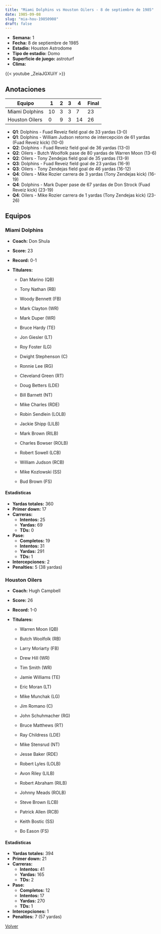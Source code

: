 ```yaml
---
title: "Miami Dolphins vs Houston Oilers - 8 de septiembre de 1985"
date: 1985-09-08
slug: "mia-hou-19850908"
draft: false
---
```


- **Semana:** 1
- **Fecha:** 8 de septiembre de 1985
- **Estadio:** Houston Astrodome
- **Tipo de estadio:** Domo
- **Superficie de juego:** astroturf
- **Clima:** 


{{< youtube _ZeiaJGXUiY >}}


## Anotaciones
| Equipo | 1 | 2 | 3 | 4 | Final |
|--------|---|---|---|---|-------|
| Miami Dolphins  | 10 | 3 | 3 | 7  | 23 |
| Houston Oilers  | 0 | 9 | 3 | 14  | 26 |
- **Q1**: Dolphins - Fuad Reveiz field goal de 33 yardas (3-0)
- **Q1**: Dolphins - William Judson retorno de intercepción de 61 yardas (Fuad Reveiz kick) (10-0)
- **Q2**: Dolphins - Fuad Reveiz field goal de 36 yardas (13-0)
- **Q2**: Oilers - Butch Woolfolk pase de 80 yardas de Warren Moon (13-6)
- **Q2**: Oilers - Tony Zendejas field goal de 35 yardas (13-9)
- **Q3**: Dolphins - Fuad Reveiz field goal de 23 yardas (16-9)
- **Q3**: Oilers - Tony Zendejas field goal de 46 yardas (16-12)
- **Q4**: Oilers - Mike Rozier carrera de 3 yardas (Tony Zendejas kick) (16-19)
- **Q4**: Dolphins - Mark Duper pase de 67 yardas de Don Strock (Fuad Reveiz kick) (23-19)
- **Q4**: Oilers - Mike Rozier carrera de 1 yardas (Tony Zendejas kick) (23-26)


## Equipos


### Miami Dolphins
* **Coach:** Don Shula
* **Score:** 23
* **Record:** 0-1
* **Titulares:** 

  * Dan Marino (QB) 

  * Tony Nathan (RB) 

  * Woody Bennett (FB) 

  * Mark Clayton (WR) 

  * Mark Duper (WR) 

  * Bruce Hardy (TE) 

  * Jon Giesler (LT) 

  * Roy Foster (LG) 

  * Dwight Stephenson (C) 

  * Ronnie Lee (RG) 

  * Cleveland Green (RT) 

  * Doug Betters (LDE) 

  * Bill Barnett (NT) 

  * Mike Charles (RDE) 

  * Robin Sendlein (LOLB) 

  * Jackie Shipp (LILB) 

  * Mark Brown (RILB) 

  * Charles Bowser (ROLB) 

  * Robert Sowell (LCB) 

  * William Judson (RCB) 

  * Mike Kozlowski (SS) 

  * Bud Brown (FS) 

#### Estadísticas
* **Yardas totales:** 360
* **Primer down:** 17
* **Carreras:**
  * **Intentos:** 25
  * **Yardas:** 69
  * **TDs:** 0
* **Pase:**
  * **Completos:** 19
  * **Intentos:** 31
  * **Yardas:** 291
  * **TDs:** 1
* **Intercepciones:** 2
* **Penalties:** 5 (38 yardas)

### Houston Oilers
* **Coach:** Hugh Campbell
* **Score:** 26
* **Record:** 1-0
* **Titulares:** 

  * Warren Moon (QB) 

  * Butch Woolfolk (RB) 

  * Larry Moriarty (FB) 

  * Drew Hill (WR) 

  * Tim Smith (WR) 

  * Jamie Williams (TE) 

  * Eric Moran (LT) 

  * Mike Munchak (LG) 

  * Jim Romano (C) 

  * John Schuhmacher (RG) 

  * Bruce Matthews (RT) 

  * Ray Childress (LDE) 

  * Mike Stensrud (NT) 

  * Jesse Baker (RDE) 

  * Robert Lyles (LOLB) 

  * Avon Riley (LILB) 

  * Robert Abraham (RILB) 

  * Johnny Meads (ROLB) 

  * Steve Brown (LCB) 

  * Patrick Allen (RCB) 

  * Keith Bostic (SS) 

  * Bo Eason (FS) 

#### Estadísticas
* **Yardas totales:** 394
* **Primer down:** 21
* **Carreras:**
  * **Intentos:** 41
  * **Yardas:** 165
  * **TDs:** 2
* **Pase:**
  * **Completos:** 12
  * **Intentos:** 17
  * **Yardas:** 270
  * **TDs:** 1
* **Intercepciones:** 1
* **Penalties:** 7 (57 yardas)


[Volver](/historia/1985)
